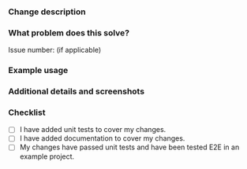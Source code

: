 ### Change description

### What problem does this solve?

Issue number: (if applicable)

### Example usage

### Additional details and screenshots

### Checklist

- [ ] I have added unit tests to cover my changes.
- [ ] I have added documentation to cover my changes.
- [ ] My changes have passed unit tests and have been tested E2E in an example project.
